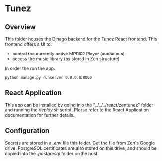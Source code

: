 # Tunez

## Overview

This folder houses the Djnago backend for the Tunez React frontend. This
frontend offers a UI to:
* control the currently active MPRIS2 Player (audacious)
* access the music library (as stored in Zen structure)

In order the run the app:
```
python manage.py runserver 0.0.0.0:8000
```
## React Application

This app can be installed by going into the "../../../react/zentunez" folder
and running the *deploy.sh* script. Please refer to the React Application 
documentation for further details.

## Configuration

Secrets are stored in a *.env* file this folder. Get the file from Zen's Google
drive. PostgreSQL certificates are also stored on this drive, and should be
copied into the *.postgresql* folder on the host.
